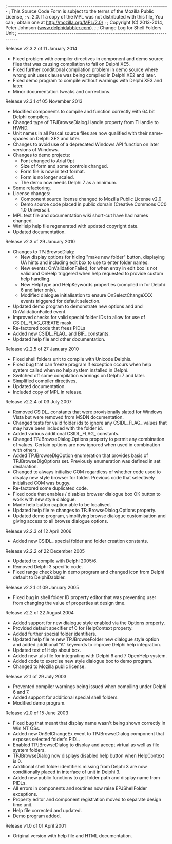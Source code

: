 ; ------------------------------------------------------------------------------
; This Source Code Form is subject to the terms of the Mozilla Public License,
; v. 2.0. If a copy of the MPL was not distributed with this file, You can
; obtain one at http://mozilla.org/MPL/2.0/
;
; Copyright (C) 2013-2014, Peter Johnson (www.delphidabbler.com).
;
; Change Log for Shell Folders Unit
; ------------------------------------------------------------------------------

Release v2.3.2 of 11 January 2014
+ Fixed problem with compiler directives in component and demo source files that was causing compilation to fail on Delphi XE5.
+ Fixed further conditional compilation problem in demo source where wrong unit uses clause was being compiled in Delphi XE2 and later.
+ Fixed demo program to compile without warnings with Delphi XE3 and later.
+ Minor documentation tweaks and corrections.

Release v2.3.1 of 05 November 2013
+ Modified components to compile and function correctly with 64 bit Delphi compilers.
+ Changed type of TPJBrowseDialog.Handle property from THandle to HWND.
+ Unit names in all Pascal source files are now qualified with their name-spaces on Delphi XE2 and later.
+ Changes to avoid use of a deprecated Windows API function on later versions of Windows.
+ Changes to demo projects:
  - Font changed to Arial 9pt
  - Size of form and some controls changed.
  - Form file is now in text format.
  - Form is no longer scaled.
  - The demo now needs Delphi 7 as a minimum.
+ Some refactoring.
+ License changes:
  - Component source license changed to Mozilla Public License v2.0
  - Demo source code placed in public domain (Creative Commons CC0 1.0 Universal).
+ MPL text file and documentation wiki short-cut have had names changed.
+ WinHelp help file regenerated with updated copyright date.
+ Updated documentation.

Release v2.3 of 29 January 2010
+ Changes to TPJBrowseDialg:
  - New display options for hiding "make new folder" button, displaying UA hints and including edit box to use to enter folder names.
  - New events: OnValidationFailed, for when entry in edit box is not valid and OnHelp triggered when help requested to provide custom help handling.
  - New HelpType and HelpKeywords properties (compiled in for Delphi 6 and later only).
  - Modified dialogue initialisation to ensure OnSelectChangeXXX events triggered for default selection.
+ Updated demo program to demonstrate new options and and OnValidationFailed event.
+ Improved checks for valid special folder IDs to allow for use of CSIDL_FLAG_CREATE mask.
+ Re-factored code that frees PIDLs
+ Added new CSIDL_FLAG_ and BIF_ constants.
+ Updated help file and other documentation.

Release v2.2.5 of 27 January 2010
+ Fixed shell folders unit to compile with Unicode Delphis.
+ Fixed bug that can freeze program if exception occurs when help system called when no help system installed in Delphi.
+ Switched off some compilation warnings on Delphi 7 and later.
+ Simplified compiler directives.
+ Updated documentation.
+ Included copy of MPL in release.

Release v2.2.4 of 03 July 2007
+ Removed CSIDL_ constants that were provisionally slated for Windows Vista but were removed from MSDN documentation.
+ Changed tests for valid folder ids to ignore any CSIDL_FLAG_ values that may have been included with the folder id.
+ Added various additional CSIDL_FLAG_ constants.
+ Changed TPJBrowseDialog.Options property to permit any combination of values. Certain options are now ignored when used in combination with others.
+ Added TPJBrowseDlgOption enumeration that provides basis of TPJBrowseDlgOptions set. Previously enumeration was defined in set declaration.
+ Changed to always initialise COM regardless of whether code used to display new style browser for folder. Previous code that selectively initialised COM was buggy.
+ Re-factored some duplicated code.
+ Fixed code that enables / disables browser dialogue box OK button to work with new style dialogue.
+ Made help button caption able to be localised.
+ Updated help file re changes to TPJBrowseDialog.Options property.
+ Updated demo program, simplifying browse dialogue customisation and giving access to all browse dialogue options.

Release v2.2.3 of 12 April 2006
+ Added new CSIDL_ special folder and folder creation constants.

Release v2.2.2 of 22 December 2005
+ Updated to compile with Delphi 2005/6.
+ Removed Delphi 3 specific code.
+ Fixed range check bug in demo program and changed icon from Delphi default to DelphiDabbler.

Release v2.2.1 of 09 January 2005
+ Fixed bug in shell folder ID property editor that was preventing user from changing the value of properties at design time.

Release v2.2 of 22 August 2004
+ Added support for new dialogue style enabled via the Options property.
+ Provided default specifier of 0 for HelpContext property.
+ Added further special folder identifiers.
+ Updated help file re new TPJBrowseFolder new dialogue style option and added additional "A" keywords to improve Delphi help integration.
+ Updated text of Help about box.
+ Added new .als file for integrating with Delphi 6 and 7 OpenHelp system.
+ Added code to exercise new style dialogue box to demo program.
+ Changed to Mozilla public license.

Release v2.1 of 29 July 2003
+ Prevented compiler warnings being issued when compiling under Delphi 6 and 7.
+ Added support for additional special shell folders.
+ Modified demo program.

Release v2.0 of 15 June 2003
+ Fixed bug that meant that display name wasn't being shown correctly in Win NT OSs.
+ Added new OnSelChangeEx event to TPJBrowseDialog component that exposes selected folder's PIDL.
+ Enabled TPJBrowseDialog to display and accept virtual as well as file system folders.
+ TPJBrowseDialog now displays disabled help button when HelpContext is 0.
+ Additional shell folder identifiers missing from Delphi 3 are now conditionally placed in interface of unit in Delphi 3.
+ Added new public functions to get folder path and display name from PIDLs.
+ All errors in components and routines now raise EPJShellFolder exceptions.
+ Property editor and component registration moved to separate design time unit.
+ Help file corrected and updated.
+ Demo program added.

Release v1.0 of 01 April 2001
+ Original version with help file and HTML documentation.
